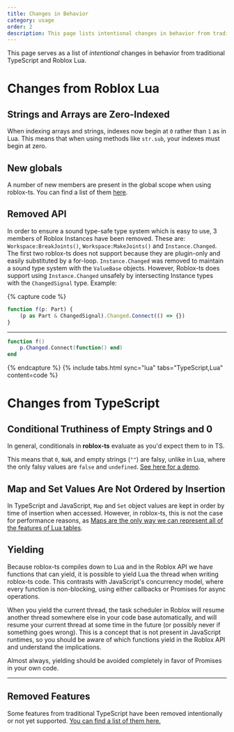 ```yaml
---
title: Changes in Behavior
category: usage
order: 2
description: This page lists intentional changes in behavior from traditional TypeScript and Roblox Lua.
---
```

This page serves as a list of _intentional_ changes in behavior from traditional TypeScript and Roblox Lua.

# Changes from Roblox Lua

## Strings and Arrays are Zero-Indexed

When indexing arrays and strings, indexes now begin at `0` rather than `1` as in Lua. This means that when using methods like `str.sub`, your indexes must begin at zero.

## New globals

A number of new members are present in the global scope when using roblox-ts. You can find a list of them [here](/docs/usage/compiler-builtins).

## Removed API

In order to ensure a sound type-safe type system which is easy to use, 3 members of Roblox Instances have been removed. These are: `Workspace:BreakJoints()`, `Workspace:MakeJoints()` and `Instance.Changed`. The first two roblox-ts does not support because they are plugin-only and easily substituted by a for-loop. `Instance.Changed` was removed to maintain a sound type system with the `ValueBase` objects. However, Roblox-ts does support using `Instance.Changed` unsafely by intersecting Instance types with the `ChangedSignal` type. Example:

{% capture code %}
```ts
function f(p: Part) {
	(p as Part & ChangedSignal).Changed.Connect(() => {})
}
```
***
```lua
function f()
	p.Changed.Connect(function() end)
end
```
{% endcapture %}
{% include tabs.html sync="lua" tabs="TypeScript,Lua" content=code %}

# Changes from TypeScript

## Conditional Truthiness of Empty Strings and 0
In general, conditionals in **roblox-ts** evaluate as you'd expect them to in TS.

This means that `0`, `NaN`, and empty strings (`""`) are falsy, unlike in Lua, where the only falsy values are `false` and `undefined`. [See here for a demo](/playground/#code/GYVwdgxgLglg9mABACwBQA8BcioCcQCmAlNgER6GkDcAUKJLAihtsAIYA2AzsWe9wWp1w0eEjRZEpUiSkEAtgAcoATwDKeIfVFMJ2AAyzSC5SoByIeVpGNxGAPzZwAEwLAYYAs6MnV1hmLM6I5SpIgAPoj6EYgARnBwHARsYESIAN40AJAwwIgYaZlZWbgEUCC4SOT4grRZAL6IBAIZ2VlcAO4wUBDI+eiFbVkQbDyhmEMlZRVVvuqadcUjY-oTxcWl5ZVySqoWVovDowSI-Dxr65szUme1Q8snLm4eXhcb09vGuypC667sIA4UDeUy2SAIuFwcFwqAABrE2M5EAA3TiERAAEnSqkUBAA8sACo0seh6rCiIt6tkqVSaBAEFwoIg2GQ5hpcGEALzMaQUukMpmxVnffZc5iGWj0sCMxAQYWmMVoPlSmXOeV+RDctBPdyebySgVNMgUQSa5gm5WG4B8Tg8RWoW58miKXAeKCoNgAGji3og3uc3oI3uAfKAA).

## Map and Set Values Are Not Ordered by Insertion
In TypeScript and JavaScript, `Map` and `Set` object values are kept in order by time of insertion when accessed. However, in roblox-ts, this is not the case for performance reasons, as [Maps are the only way we can represent all of the features of Lua tables](/docs/usage/workflow-issues#objects-may-only-have-string-keys).

## Yielding
Because roblox-ts compiles down to Lua and in the Roblox API we have functions that can yield, it is possible to yield Lua the thread when writing roblox-ts code. This contrasts with JavaScript's concurrency model, where every function is non-blocking, using either callbacks or Promises for async operations.

When you yield the current thread, the task scheduler in Roblox will resume another thread somewhere else in your code base automatically, and will resume your current thread at some time in the future (or possibly never if something goes wrong). This is a concept that is not present in JavaScript runtimes, so you should be aware of which functions yield in the Roblox API and understand the implications.

Almost always, yielding should be avoided completely in favor of Promises in your own code.


***

## Removed Features
Some features from traditional TypeScript have been removed intentionally or not yet supported.
[You can find a list of them here.](/docs/usage/unsupported-features)
